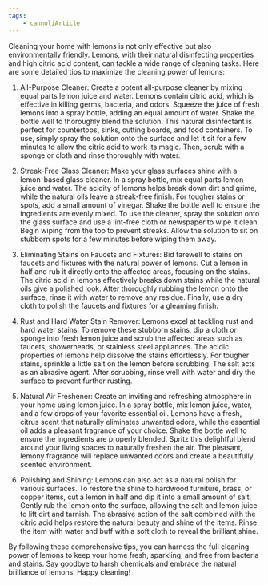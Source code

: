 ```yaml
---
tags:
    - cannoliArticle
---
```


Cleaning your home with lemons is not only effective but also environmentally friendly. Lemons, with their natural disinfecting properties and high citric acid content, can tackle a wide range of cleaning tasks. Here are some detailed tips to maximize the cleaning power of lemons:

1. All-Purpose Cleaner: Create a potent all-purpose cleaner by mixing equal parts lemon juice and water. Lemons contain citric acid, which is effective in killing germs, bacteria, and odors. Squeeze the juice of fresh lemons into a spray bottle, adding an equal amount of water. Shake the bottle well to thoroughly blend the solution. This natural disinfectant is perfect for countertops, sinks, cutting boards, and food containers. To use, simply spray the solution onto the surface and let it sit for a few minutes to allow the citric acid to work its magic. Then, scrub with a sponge or cloth and rinse thoroughly with water.

2. Streak-Free Glass Cleaner: Make your glass surfaces shine with a lemon-based glass cleaner. In a spray bottle, mix equal parts lemon juice and water. The acidity of lemons helps break down dirt and grime, while the natural oils leave a streak-free finish. For tougher stains or spots, add a small amount of vinegar. Shake the bottle well to ensure the ingredients are evenly mixed. To use the cleaner, spray the solution onto the glass surface and use a lint-free cloth or newspaper to wipe it clean. Begin wiping from the top to prevent streaks. Allow the solution to sit on stubborn spots for a few minutes before wiping them away.

3. Eliminating Stains on Faucets and Fixtures: Bid farewell to stains on faucets and fixtures with the natural power of lemons. Cut a lemon in half and rub it directly onto the affected areas, focusing on the stains. The citric acid in lemons effectively breaks down stains while the natural oils give a polished look. After thoroughly rubbing the lemon onto the surface, rinse it with water to remove any residue. Finally, use a dry cloth to polish the faucets and fixtures for a gleaming finish.

4. Rust and Hard Water Stain Remover: Lemons excel at tackling rust and hard water stains. To remove these stubborn stains, dip a cloth or sponge into fresh lemon juice and scrub the affected areas such as faucets, showerheads, or stainless steel appliances. The acidic properties of lemons help dissolve the stains effortlessly. For tougher stains, sprinkle a little salt on the lemon before scrubbing. The salt acts as an abrasive agent. After scrubbing, rinse well with water and dry the surface to prevent further rusting.

5. Natural Air Freshener: Create an inviting and refreshing atmosphere in your home using lemon juice. In a spray bottle, mix lemon juice, water, and a few drops of your favorite essential oil. Lemons have a fresh, citrus scent that naturally eliminates unwanted odors, while the essential oil adds a pleasant fragrance of your choice. Shake the bottle well to ensure the ingredients are properly blended. Spritz this delightful blend around your living spaces to naturally freshen the air. The pleasant, lemony fragrance will replace unwanted odors and create a beautifully scented environment.

6. Polishing and Shining: Lemons can also act as a natural polish for various surfaces. To restore the shine to hardwood furniture, brass, or copper items, cut a lemon in half and dip it into a small amount of salt. Gently rub the lemon onto the surface, allowing the salt and lemon juice to lift dirt and tarnish. The abrasive action of the salt combined with the citric acid helps restore the natural beauty and shine of the items. Rinse the item with water and buff with a soft cloth to reveal the brilliant shine.

By following these comprehensive tips, you can harness the full cleaning power of lemons to keep your home fresh, sparkling, and free from bacteria and stains. Say goodbye to harsh chemicals and embrace the natural brilliance of lemons. Happy cleaning!
